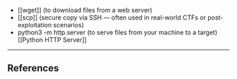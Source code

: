 - [[wget]] (to download files from a web server)
- [[scp]] (secure copy via SSH — often used in real-world CTFs or post-exploitation scenarios)
- python3 -m http.server (to serve files from your machine to a target) [[Python HTTP Server]]



---

## References